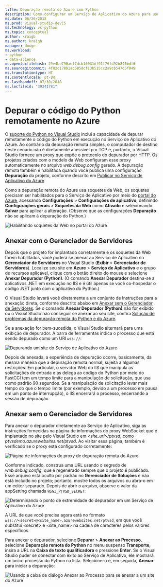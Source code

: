 ```yaml
---
title: Depuração remota do Azure com Python
description: Como configurar um Serviço de Aplicativo do Azure para usar o Visual Studio para depuração remota de um aplicativo em Python.
ms.date: 06/26/2018
ms.prod: visual-studio-dev15
ms.technology: vs-python
ms.topic: conceptual
author: kraigb
ms.author: kraigb
manager: douge
ms.workload:
- python
- data-science
ms.openlocfilehash: 29e4be790aef7dcb16031df91f76fd92b840bdf6
ms.sourcegitcommit: 4f82c178b1ac585dcf13b515cc2a9cb547d5f949
ms.translationtype: HT
ms.contentlocale: pt-BR
ms.lasthandoff: 07/30/2018
ms.locfileid: "39341781"
---
```

# <a name="remotely-debug-python-code-on-azure"></a>Depurar o código do Python remotamente no Azure

O [suporte do Python no Visual Studio](installing-python-support-in-visual-studio.md) inclui a capacidade de depurar remotamente o código do Python em execução no Serviço de Aplicativo do Azure. Ao contrário da depuração remota simples, o computador de destino neste cenário não é diretamente acessível por TCP e, portanto, o Visual Studio fornece um proxy que expõe o protocolo do depurador por HTTP. Os projetos criados com o modelo da Web configuram esse proxy automaticamente no arquivo *web.debug.config* gerado. A depuração remota também é habilitada quando você publica uma configuração **Depuração** do projeto, conforme descrito em [Publicar no Serviço de Aplicativo do Azure](publishing-python-web-applications-to-azure-from-visual-studio.md).

Como a depuração remota do Azure usa soquetes da Web, os soquetes precisam ser habilitados para o Serviço de Aplicativo por meio do [portal do Azure](https://portal.azure.com), acessando **Configurações** > **Configurações de aplicativo**, definindo **Configurações gerais** > **Soquetes da Web** como **Ativado** e selecionando **Salvar** para aplicar a alteração. (Observe que as configurações **Depuração** não se aplicam à depuração do Python.)

![Habilitando soquetes da Web no portal do Azure](media/azure-remote-debugging-enable-web-sockets.png)

## <a name="attach-with-server-explorer"></a>Anexar com o Gerenciador de Servidores

Depois que o projeto for implantado corretamente e os soquetes da Web forem habilitados, você poderá se anexar ao Serviço de Aplicativo no **Gerenciador de Servidores** no Visual Studio (**Exibir** > **Gerenciador de Servidores**). Localize seu site em **Azure** > **Serviço de Aplicativo** e o grupo de recursos aplicável, clique com o botão direito do mouse e selecione **Anexar Depurador (Python)**. (O comando **Anexar Depurador** destina-se a aplicativos .NET em execução no IIS e é útil apenas se você co-hospedar o código .NET junto com o aplicativo do Python.)

O Visual Studio levará você diretamente a um conjunto de instruções para a anexação direta, conforme descrito abaixo em [Anexar sem o Gerenciador de Servidores](#attach-without-server-explorer). Se o comando **Anexar Depurador (Python)** não for exibido ou o Visual Studio não conseguir se anexar ao seu site, confira [Solução de problemas da depuração remota do Python e do Azure](debugging-remote-python-code-on-azure-troubleshooting.md).

Se a anexação for bem-sucedida, o Visual Studio alternará para uma exibição de depurador. A barra de ferramentas indica o processo que está sendo depurado como um URI `wss://`:

![Depurando um site do Serviço de Aplicativo do Azure](media/azure-remote-debugging-attached.png)

Depois de anexada, a experiência de depuração ocorre, basicamente, da mesma maneira que a depuração remota normal, sujeita a algumas restrições. Em particular, o servidor Web do IIS que manipula as solicitações de entrada e as delega ao código do Python por meio do FastCGI tem um tempo limite para a manipulação de solicitação, que usa como padrão 90 segundos. Se a manipulação de solicitação levar mais tempo do que o tempo limite (por exemplo, devido a um processo em pausa em um ponto de interrupção), o IIS encerrará o processo, encerrando a sessão de depuração. 

## <a name="attach-without-server-explorer"></a>Anexar sem o Gerenciador de Servidores

Para anexar o depurador diretamente ao Serviço de Aplicativo, siga as instruções fornecidas na página de informações do proxy WebSocket que é implantado no site pelo Visual Studio em *\<site_url>/ptvsd*, como *ptvsdemo.azurewebsites.net/ptvsd*. Ao visitar essa página, também é verificado se o proxy está configurado corretamente:

![Página de informações do proxy de depuração remota do Azure](media/azure-remote-debugging-proxy-info-page.png)

Conforme indicado, construa uma URL usando o segredo de *web.debug.config*, que é regenerado sempre que o projeto é publicado. Esse arquivo está oculto por padrão no **Gerenciador de Soluções** e não está incluído no projeto; portanto, mostre todos os arquivos ou abra-o em um editor separado. Depois de abrir o arquivo, observe o valor da appSetting chamada `WSGI_PTVSD_SECRET`:

![Determinando o ponto de extremidade do depurador em um Serviço de Aplicativo do Azure](media/azure-remote-debugging-secret.png)

A URL de que você precisa agora está no formato `wss://<secret>@<site_name>.azurewebsites.net/ptvsd`, em que você substitui &lt;secret&gt; e &lt;site_name&gt; na cadeia de caracteres pelos valores específicos.

Para anexar o depurador, selecione **Depurar** > **Anexar ao Processo**, selecione **Depuração remota do Python** no menu suspenso **Transporte**, insira a URL na **Caixa de texto qualificadora** e pressione **Enter**. Se o Visual Studio puder se conectar com êxito ao Serviço de Aplicativo, ele mostrará um único processo do Python na lista. Selecione-o e, em seguida, **Anexar** para iniciar a depuração:

![Usando a caixa de diálogo Anexar ao Processo para se anexar a um site do Azure](media/azure-remote-debugging-manual-attach.png)
